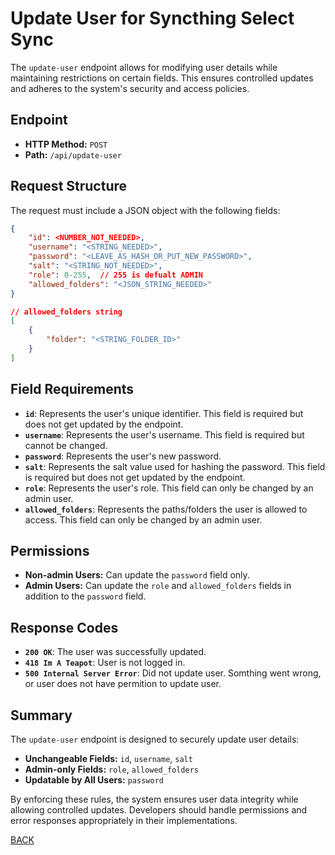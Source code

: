 # Update User for Syncthing Select Sync

The `update-user` endpoint allows for modifying user details while maintaining restrictions on certain fields. This ensures controlled updates and adheres to the system's security and access policies.

## Endpoint

- **HTTP Method:** `POST`
- **Path:** `/api/update-user`

## Request Structure

The request must include a JSON object with the following fields:

```json
{
    "id": <NUMBER_NOT_NEEDED>,
    "username": "<STRING_NEEDED>",
    "password": "<LEAVE_AS_HASH_OR_PUT_NEW_PASSWORD>",
    "salt": "<STRING_NOT_NEEDED>",
    "role": 0-255,  // 255 is defualt ADMIN
    "allowed_folders": "<JSON_STRING_NEEDED>"
}
```

```json
// allowed_folders string
[
    {
        "folder": "<STRING_FOLDER_ID>"
    }
]
```

## Field Requirements

- **`id`**: Represents the user's unique identifier. This field is required but does not get updated by the endpoint.
- **`username`**: Represents the user's username. This field is required but cannot be changed.
- **`password`**: Represents the user's new password.
- **`salt`**: Represents the salt value used for hashing the password. This field is required but does not get updated by the endpoint.
- **`role`**: Represents the user's role. This field can only be changed by an admin user.
- **`allowed_folders`**: Represents the paths/folders the user is allowed to access. This field can only be changed by an admin user.

## Permissions

- **Non-admin Users:** Can update the `password` field only.
- **Admin Users:** Can update the `role` and `allowed_folders` fields in addition to the `password` field.

## Response Codes

- **`200 OK`**: The user was successfully updated.
- **`418 Im A Teapot`**: User is not logged in.
- **`500 Internal Server Error`**: Did not update user. Somthing went wrong, or user does not have permition to update user.

## Summary

The `update-user` endpoint is designed to securely update user details:

- **Unchangeable Fields:** `id`, `username`, `salt`
- **Admin-only Fields:** `role`, `allowed_folders`
- **Updatable by All Users:** `password`

By enforcing these rules, the system ensures user data integrity while allowing controlled updates. Developers should handle permissions and error responses appropriately in their implementations.

[BACK](main-docs.md)
